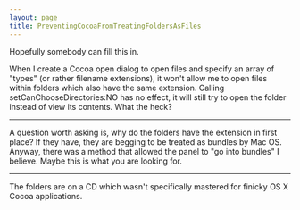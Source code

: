 ```yaml
---
layout: page
title: PreventingCocoaFromTreatingFoldersAsFiles
---
```




Hopefully somebody can fill this in.

When I create a Cocoa open dialog to open files and specify an array of "types" (or rather filename extensions), it won't allow me to open files within folders which also have the same extension. Calling setCanChooseDirectories:NO has no effect, it will still try to open the folder instead of view its contents. What the heck?

----

A question worth asking is, why do the folders have the extension in first place? If they have, they are begging to be treated as bundles by Mac OS.
Anyway, there was a method that allowed the panel to "go into bundles" I believe. Maybe this is what you are looking for.

----

The folders are on a CD which wasn't specifically mastered for finicky OS X Cocoa applications.

